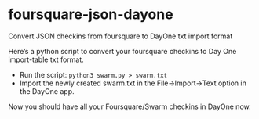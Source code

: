 # foursquare-json-dayone
Convert JSON checkins from foursquare to DayOne txt import format


Here’s a python script to convert your foursquare checkins to Day One import-table txt format.

* Run the script: `python3 swarm.py > swarm.txt`
* Import the newly created swarm.txt in the File->Import->Text option in the DayOne app.

Now you should have all your Foursquare/Swarm checkins in DayOne now.

